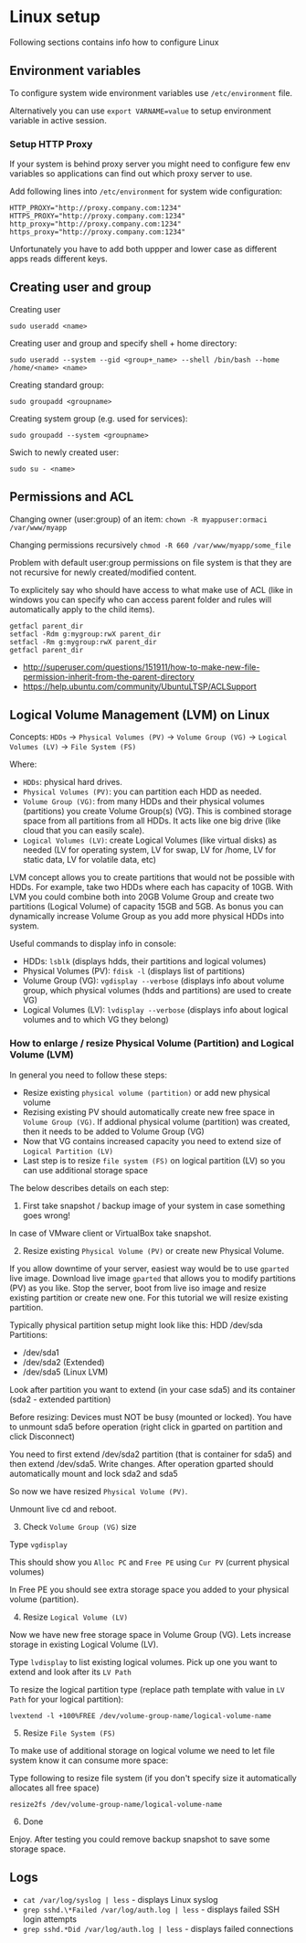 # Linux setup

Following sections contains info how to configure Linux

## Environment variables

To configure system wide environment variables use `/etc/environment` file.

Alternatively you can use `export VARNAME=value` to setup environment variable in active session.

### Setup HTTP Proxy

If your system is behind proxy server you might need to configure few env variables so applications can 
find out which proxy server to use.

Add following lines into `/etc/environment` for system wide configuration:

```
HTTP_PROXY="http://proxy.company.com:1234"
HTTPS_PROXY="http://proxy.company.com:1234"
http_proxy="http://proxy.company.com:1234"
https_proxy="http://proxy.company.com:1234"
```

Unfortunately you have to add both uppper and lower case as different apps reads different keys.

## Creating user and group

Creating user

`sudo useradd <name>`

Creating user and group and specify shell + home directory:

`sudo useradd --system --gid <group+_name> --shell /bin/bash --home /home/<name> <name>`

Creating standard group:

`sudo groupadd <groupname>`

Creating system group (e.g. used for services):

`sudo groupadd --system <groupname>`

Swich to newly created user:

`sudo su - <name>`

## Permissions and ACL

Changing owner (user:group) of an item: `chown -R myappuser:ormaci /var/www/myapp`

Changing permissions recursively `chmod -R 660 /var/www/myapp/some_file`

Problem with default user:group permissions on file system is that they are not recursive for newly created/modified content.

To explicitely say who should have access to what make use of ACL (like in windows you can specify who can access parent folder and 
rules will automatically apply to the child items).

```
getfacl parent_dir
setfacl -Rdm g:mygroup:rwX parent_dir
setfacl -Rm g:mygroup:rwX parent_dir
getfacl parent_dir
```

- http://superuser.com/questions/151911/how-to-make-new-file-permission-inherit-from-the-parent-directory
- https://help.ubuntu.com/community/UbuntuLTSP/ACLSupport

## Logical Volume Management (LVM) on Linux

Concepts: `HDDs` -> `Physical Volumes (PV)` -> `Volume Group (VG)` -> `Logical Volumes (LV)` -> `File System (FS)`

Where:

- `HDDs`: physical hard drives.
- `Physical Volumes (PV)`: you can partition each HDD as needed.
- `Volume Group (VG)`: from many HDDs and their physical volumes (partitions) you create Volume Group(s) (VG). This is combined storage space from all partitions from all HDDs. It acts like one big drive (like cloud that you can easily scale).
- `Logical Volumes (LV)`: create Logical Volumes (like virtual disks) as needed (LV for operating system, LV for swap, LV for /home, LV for static data, LV for volatile data, etc)

LVM concept allows you to create partitions that would not be possible with HDDs.
For example, take two HDDs where each has capacity of 10GB. With LVM you could combine both into 20GB Volume Group and create two partitions (Logical Volume) of capacity 15GB and 5GB. As bonus you can dynamically increase Volume Group as you add more physical HDDs into system.

Useful commands to display info in console: 

- HDDs: `lsblk` (displays hdds, their partitions and logical volumes)
- Physical Volumes (PV): `fdisk -l` (displays list of partitions)
- Volume Group (VG): `vgdisplay --verbose` (displays info about volume group, which physical volumes (hdds and partitions) are used to create VG)
- Logical Volumes (LV): `lvdisplay --verbose` (displays info about logical volumes and to which VG they belong)

### How to enlarge / resize Physical Volume (Partition) and Logical Volume (LVM)

In general you need to follow these steps:

* Resize existing `physical volume (partition)` or add new physical volume
* Rezising existing PV should automatically create new free space in `Volume Group (VG)`. If addional physical volume (partition) was created, then it needs to be added to Volume Group (VG)
* Now that VG contains increased capacity you need to extend size of `Logical Partition (LV)`
* Last step is to resize `file system (FS)` on logical partition (LV) so you can use additional storage space

The below describes details on each step:

1. First take snapshot / backup image of your system in case something goes wrong!

 In case of VMware client or VirtualBox take snapshot.

2. Resize existing `Physical Volume (PV)` or create new Physical Volume.
 
 If you allow downtime of your server, easiest way would be to use `gparted` live image.
 Download live image `gparted` that allows you to modify partitions (PV) as you like. 
 Stop the server, boot from live iso image and resize existing partition or create new one.
 For this tutorial we will resize existing partition.
 
 Typically physical partition setup might look like this:
 HDD /dev/sda
 Partitions:
 - /dev/sda1
 - /dev/sda2 (Extended)
 - /dev/sda5 (Linux LVM)
 
 Look after partition you want to extend (in your case sda5) and its container (sda2 - extended partition)
 
 Before resizing: Devices must NOT be busy (mounted or locked). 
 You have to unmount sda5 before operation (right click in gparted on partition and click Disconnect)
  
 You need to first extend /dev/sda2 partition (that is container for sda5) and then extend /dev/sda5. 
 Write changes.
 After operation gparted should automatically mount and lock sda2 and sda5
 
 So now we have resized `Physical Volume (PV)`. 

 Unmount live cd and reboot.

3. Check `Volume Group (VG)` size
 
 Type `vgdisplay`
 
 This should show you `Alloc PC` and `Free PE` using `Cur PV` (current physical volumes)
 
 In Free PE you should see extra storage space you added to your physical volume (partition).
 
4. Resize `Logical Volume (LV)`

 Now we have new free storage space in Volume Group (VG). Lets increase storage in existing Logical Volume (LV).
 
 Type `lvdisplay` to list existing logical volumes. Pick up one you want to extend and look after its `LV Path`
 
 To resize the logical partition type (replace path template with value in `LV Path` for your logical partition):
 
 `lvextend -l +100%FREE /dev/volume-group-name/logical-volume-name`
 
5. Resize `File System (FS)`
 
 To make use of additional storage on logical volume we need to let file system know it can consume more space:
 
 Type following to resize file system (if you don't specify size it automatically allocates all free space)
 
 `resize2fs /dev/volume-group-name/logical-volume-name`
 
6. Done
 
 Enjoy. After testing you could remove backup snapshot to save some storage space.

## Logs

- `cat /var/log/syslog | less` - displays Linux syslog
- `grep sshd.\*Failed /var/log/auth.log | less` - displays failed SSH login attempts
- `grep sshd.*Did /var/log/auth.log | less` - displays failed connections
